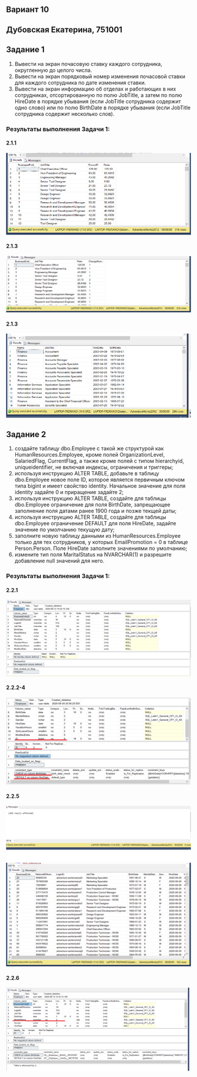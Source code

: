 ## Вариант 10
## Дубовская Екатерина, 751001

## Задание 1
1. Вывести на экран почасовую ставку каждого сотрудника, округленную до целого числа.
2. Вывести на экран порядковый номер изменения почасовой ставки для каждого сотрудника по дате изменения ставки.
3. Вывести на экран информацию об отделах и работающих в них сотрудниках, отсортированную по полю JobTitle, а затем по полю HireDate в порядке убывания (если JobTitle сотрудника содержит одно слово) или по полю BirthDate в порядке убывания (если JobTitle сотрудника содержит несколько слов).


### Результаты выполнения Задачи 1:

#### 2.1.1
![result2.1.1.PNG](result2.1.1.PNG)
#### 2.1.3
![result2.1.2.PNG](result2.1.2.PNG)
#### 2.1.3
![result2.1.3.PNG](result2.1.3.PNG)

## Задание 2
1. создайте таблицу dbo.Employee с такой же структурой как HumanResources.Employee, кроме полей OrganizationLevel, SalariedFlag, CurrentFlag, а также кроме полей с типом hierarchyid, uniqueidentifier, не включая индексы, ограничения и триггеры;
2. используя инструкцию ALTER TABLE, добавьте в таблицу dbo.Employee новое поле ID, которое является первичным ключом типа bigint и имеет свойство identity. Начальное значение для поля identity задайте 0 и приращение задайте 2;
3. используя инструкцию ALTER TABLE, создайте для таблицы dbo.Employee ограничение для поля BirthDate, запрещающее заполнение поля датами ранее 1900 года и позже текщей даты;
4. используя инструкцию ALTER TABLE, создайте для таблицы dbo.Employee ограничение DEFAULT для поля HireDate, задайте значение по умолчанию текущую дату;
5. заполните новую таблицу данными из HumanResources.Employee только для тех сотрудников, у которых EmailPromotion = 0 в таблице Person.Person. Поле HireDate заполните значениями по умолчанию;
6. измените тип поля MaritalStatus на NVARCHAR(1) и разрешите добавление null значений для него.

### Результаты выполнения Задачи 1:

#### 2.2.1
![result2.2.1](result2.2.1.PNG)
#### 2.2.2-4
![result2.2.2-4](result2.2.2-4.PNG)
#### 2.2.5
![result2.2.5](result2.2.5.PNG)
![result2.2.5-1](result2.2.5-1.PNG)
#### 2.2.6
![result2.2.6](result2.2.6.PNG)




